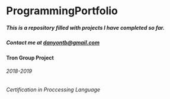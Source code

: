 # ProgrammingPortfolio
##### This is a repository filled with projects I have completed so far.

##### Contact me at danyontb@gmail.com

#### Tron Group Project

###### 2018-2019

###### Certification in Proccessing Language
